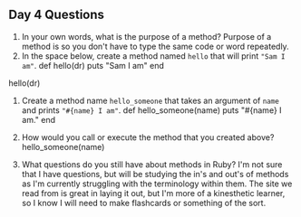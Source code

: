 ## Day 4 Questions

1. In your own words, what is the purpose of a method?
Purpose of a method is so you don't have to type the same code or word repeatedly.
1. In the space below, create a method named `hello` that will print `"Sam I am"`.
def hello(dr)
  puts "Sam I am"
end

hello(dr)

1. Create a method name `hello_someone` that takes an argument of `name` and prints `"#{name} I am"`.
def hello_someone(name)
  puts "#{name} I am."
end

1. How would you call or execute the method that you created above?
hello_someone(name)
1. What questions do you still have about methods in Ruby?
I'm not sure that I have questions, but will be studying the in's and out's of methods as I'm currently struggling with the terminology within them. The site we read from is great in laying it out, but I'm more of a kinesthetic learner, so I know I will need to make flashcards or something of the sort. 
